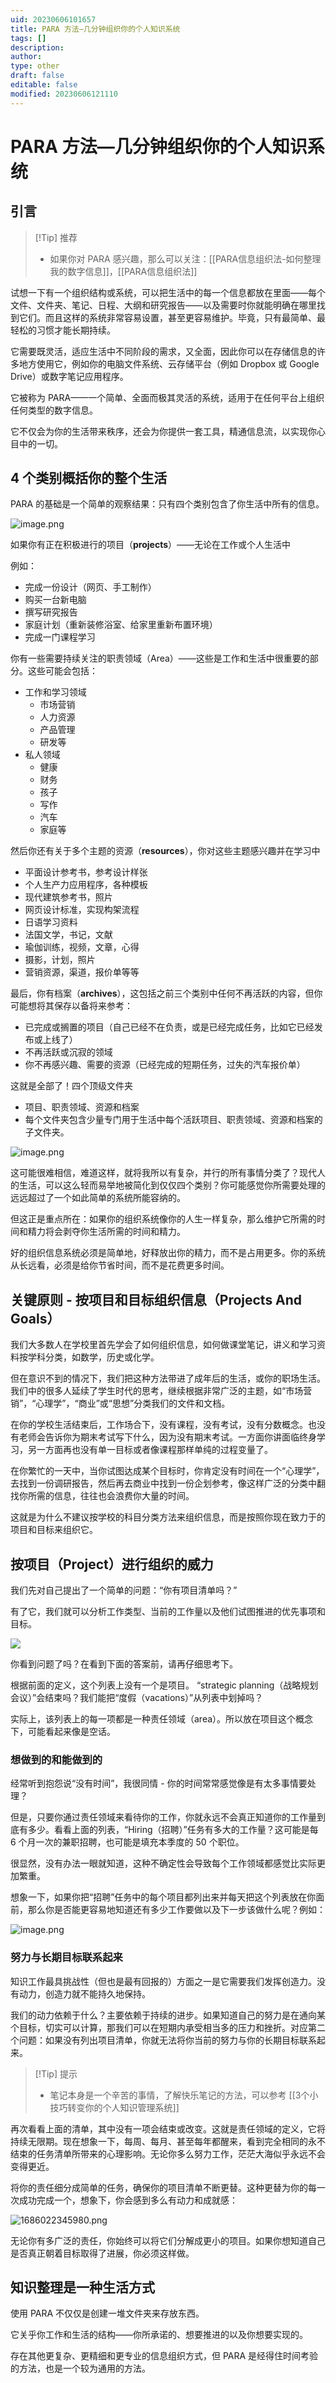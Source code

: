 ```yaml
---
uid: 20230606101657
title: PARA 方法—几分钟组织你的个人知识系统
tags: []
description: 
author: 
type: other
draft: false
editable: false
modified: 20230606121110
---
```


# PARA 方法—几分钟组织你的个人知识系统

## 引言

> [!Tip] 推荐
> - 如果你对 PARA 感兴趣，那么可以关注：[[PARA信息组织法-如何整理我的数字信息]]，[[PARA信息组织法]]

试想一下有一个组织结构或系统，可以把生活中的每一个信息都放在里面——每个文件、文件夹、笔记、日程、大纲和研究报告——以及需要时你就能明确在哪里找到它们。而且这样的系统非常容易设置，甚至更容易维护。毕竟，只有最简单、最轻松的习惯才能长期持续。

它需要既灵活，适应生活中不同阶段的需求，又全面，因此你可以在存储信息的许多地方使用它，例如你的电脑文件系统、云存储平台（例如 Dropbox 或 Google Drive）或数字笔记应用程序。

它被称为 PARA——一个简单、全面而极其灵活的系统，适用于在任何平台上组织任何类型的数字信息。

它不仅会为你的生活带来秩序，还会为你提供一套工具，精通信息流，以实现你心目中的一切。

## 4 个类别概括你的整个生活

PARA 的基础是一个简单的观察结果：只有四个类别包含了你生活中所有的信息。

![image.png](https://cdn.pkmer.cn/images/20230606102648.png!pkmer)

如果你有正在积极进行的项目（**projects**）——无论在工作或个人生活中

例如：

- 完成一份设计（网页、手工制作）
- 购买一台新电脑
- 撰写研究报告
- 家庭计划（重新装修浴室、给家里重新布置环境）
- 完成一门课程学习

你有一些需要持续关注的职责领域（Area）——这些是工作和生活中很重要的部分。这些可能会包括：

- 工作和学习领域
	- 市场营销
	- 人力资源
	- 产品管理
	- 研发等
- 私人领域
	- 健康
	- 财务
	- 孩子
	- 写作
	- 汽车
	- 家庭等

然后你还有关于多个主题的资源（**resources**），你对这些主题感兴趣并在学习中

- 平面设计参考书，参考设计样张
- 个人生产力应用程序，各种模板
- 现代建筑参考书，照片
- 网页设计标准，实现构架流程
- 日语学习资料
- 法国文学，书记，文献
- 瑜伽训练，视频，文章，心得
- 摄影，计划，照片
- 营销资源，渠道，报价单等等

最后，你有档案（**archives**），这包括之前三个类别中任何不再活跃的内容，但你可能想将其保存以备将来参考：

- 已完成或搁置的项目（自己已经不在负责，或是已经完成任务，比如它已经发布或上线了）
- 不再活跃或沉寂的领域
- 你不再感兴趣、需要的资源（已经完成的短期任务，过失的汽车报价单）

这就是全部了！四个顶级文件夹

- 项目、职责领域、资源和档案
- 每个文件夹包含少量专门用于生活中每个活跃项目、职责领域、资源和档案的子文件夹。

![image.png](https://cdn.pkmer.cn/images/20230606105846.png!pkmer)

这可能很难相信，难道这样，就将我所以有复杂，并行的所有事情分类了？现代人的生活，可以这么轻而易举地被简化到仅仅四个类别？你可能感觉你所需要处理的远远超过了一个如此简单的系统所能容纳的。

但这正是重点所在：如果你的组织系统像你的人生一样复杂，那么维护它所需的时间和精力将会剥夺你生活所需的时间和精力。

好的组织信息系统必须是简单地，好释放出你的精力，而不是占用更多。你的系统从长远看，必须是给你节省时间，而不是花费更多时间。

## 关键原则 - 按项目和目标组织信息（Projects And Goals）

我们大多数人在学校里首先学会了如何组织信息，如何做课堂笔记，讲义和学习资料按学科分类，如数学，历史或化学。

但在意识不到的情况下，我们把这种方法带进了成年后的生活，或你的职场生活。我们中的很多人延续了学生时代的思考，继续根据非常广泛的主题，如“市场营销”，“心理学”，“商业”或“思想”分类我们的文件和文档。

在你的学校生活结束后，工作场合下，没有课程，没有考试，没有分数概念。也没有老师会告诉你为期末考试写下什么，因为没有期末考试。一方面你讲面临终身学习，另一方面再也没有单一目标或者像课程那样单纯的过程变量了。

在你繁忙的一天中，当你试图达成某个目标时，你肯定没有时间在一个“心理学”，去找到一份调研报告，然后再去商业中找到一份企划参考，像这样广泛的分类中翻找你所需的信息，往往也会浪费你大量的时间。

这就是为什么不建议按学校的科目分类方法来组织信息，而是按照你现在致力于的项目和目标来组织它。

## 按项目（Project）进行组织的威力

我们先对自己提出了一个简单的问题：“你有项目清单吗？”

有了它，我们就可以分析工作类型、当前的工作量以及他们试图推进的优先事项和目标。

![](https://cdn.pkmer.cn/images/20230606112522.png!pkmer)

你看到问题了吗？在看到下面的答案前，请再仔细思考下。

根据前面的定义，这个列表上没有一个是项目。 “strategic planning（战略规划会议）”会结束吗？我们能把“度假（vacations）”从列表中划掉吗？

实际上，该列表上的每一项都是一种责任领域（area）。所以放在项目这个概念下，可能看起来像是空话。

### 想做到的和能做到的

经常听到抱怨说“没有时间”，我很同情 - 你的时间常常感觉像是有太多事情要处理？

但是，只要你通过责任领域来看待你的工作，你就永远不会真正知道你的工作量到底有多少。看看上面的列表，“Hiring（招聘）”任务有多大的工作量？这可能是每 6 个月一次的兼职招聘，也可能是填充本季度的 50 个职位。

很显然，没有办法一眼就知道，这种不确定性会导致每个工作领域都感觉比实际更加繁重。

想象一下，如果你把“招聘”任务中的每个项目都列出来并每天把这个列表放在你面前，那么你是否能更容易地知道还有多少工作要做以及下一步该做什么呢？例如：

![image.png](https://cdn.pkmer.cn/images/20230606112940.png!pkmer)

### 努力与长期目标联系起来

知识工作最具挑战性（但也是最有回报的）方面之一是它需要我们发挥创造力。没有动力，创造力就不能持久地保持。

我们的动力依赖于什么？主要依赖于持续的进步。如果知道自己的努力是在通向某个目标，切实可以计算，那我们可以在短期内承受相当多的压力和挫折。对应第二个问题：如果没有列出项目清单，你就无法将你当前的努力与你的长期目标联系起来。

> [!Tip] 提示
> - 笔记本身是一个辛苦的事情，了解快乐笔记的方法，可以参考 [[3个小技巧转变你的个人知识管理系统]]

再次看看上面的清单，其中没有一项会结束或改变。这就是责任领域的定义，它将持续无限期。现在想象一下，每周、每月、甚至每年都醒来，看到完全相同的永不结束的任务清单所带来的心理影响。无论你多么努力工作，茫茫大海似乎永远不会变得更近。

将你的责任细分成简单的任务，确保你的项目清单不断更替。这种更替为你的每一次成功完成一个，想象下，你会感到多么有动力和成就感：

![1686022345980.png](https://cdn.pkmer.cn/images/1686022345980.png!pkmer)

无论你有多广泛的责任，你始终可以将它们分解成更小的项目。如果你想知道自己是否真正朝着目标取得了进展，你必须这样做。

## 知识整理是一种生活方式

使用 PARA 不仅仅是创建一堆文件夹来存放东西。

它关乎你工作和生活的结构——你所承诺的、想要推进的以及你想要实现的。

存在其他更复杂、更精细和更专业的信息组织方式，但 PARA 是经得住时间考验的方法，也是一个较为通用的方法。
